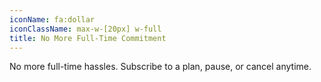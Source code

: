 ```yaml
---
iconName: fa:dollar
iconClassName: max-w-[20px] w-full
title: No More Full-Time Commitment
---
```


No more full-time hassles. Subscribe to a plan, pause, or cancel anytime.